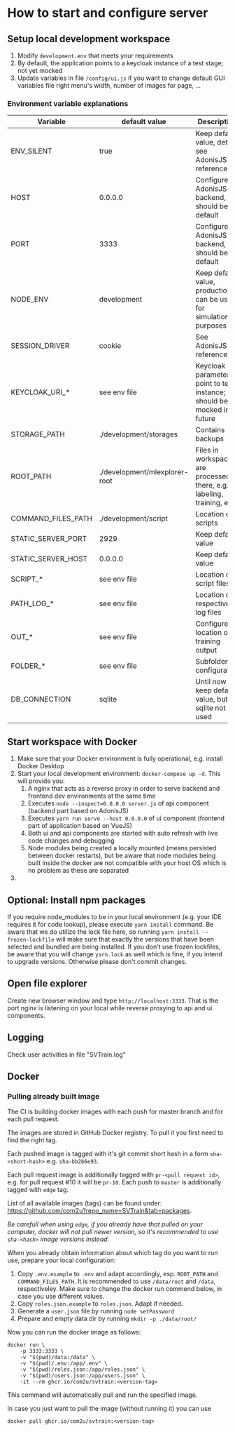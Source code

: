 # How to start and configure server

## Setup local development workspace

1. Modify `development.env` that meets your requirements
2. By default, the application points to a keycloak instance of a test stage; not yet mocked 
3. Update variables in file `/config/ui.js` if you want to change default GUI variables file right menu's width, number of images for page, ...

### Environment variable explanations
| Variable           | default value                 | Description                                                            |
|--------------------|-------------------------------|------------------------------------------------------------------------|
| ENV_SILENT         | true                          | Keep default value, details see AdonisJS reference                     |
| HOST               | 0.0.0.0                       | Configures AdonisJS api backend, should be default                     |
| PORT               | 3333                          | Configures AdonisJS api backend, should be default                     |
| NODE_ENV           | development                   | Keep default value, production can be used for simulation purposes     |
| SESSION_DRIVER     | cookie                        | See AdonisJS for reference                                             |
| KEYCLOAK_URI_*     | see env file                  | Keycloak parameters point to test instance; should be mocked in future |
| STORAGE_PATH       | ./development/storages        | Contains backups                                                       |
| ROOT_PATH          | ./development/mlexplorer-root | Files in workspaces are processed there, e.g. labeling, training, etc. |
| COMMAND_FILES_PATH | ./development/script          | Location of scripts                                                    |
| STATIC_SERVER_PORT | 2929                          | Keep default value                                                     |
| STATIC_SERVER_HOST | 0.0.0.0                       | Keep default value                                                     |
| SCRIPT_*           | see env file                  | Location of script files                                               |
| PATH_LOG_*         | see env file                  | Location of respective log files                                       |
| OUT_*              | see env file                  | Configure location of training output                                  |
| FOLDER_*           | see env file                  | Subfolder configuration                                                |
| DB_CONNECTION      | sqlite                        | Until now keep default value, but sqlite not yet used                  |

## Start workspace with Docker

1. Make sure that your Docker environment is fully operational, e.g. install Docker Desktop
2. Start your local development environment: `docker-compose up -d`. This will provide you:
   1. A nginx that acts as a reverse proxy in order to serve backend and frontend dev environments at the same time
   2. Executes `node --inspect=0.0.0.0 server.js` of api component (backend part based on AdonisJS)
   3. Executes `yarn run serve --host 0.0.0.0` of ui component (frontend part of application based on VueJS)
   4. Both ui and api components are started with auto refresh with live code changes and debugging
   5. Node modules being created a locally mounted (means persisted between docker restarts), but be aware that node modules being built inside the docker are not compatible with your host OS which is no problem as these are separated
3. 
## Optional: Install npm packages

If you require node_modules to be in your local environment (e.g. your IDE requires it for code lookup), please execute `yarn install` command.
Be aware that we do utilize the lock file here, so running `yarn install --frozen-lockfile` will make sure that exactly the versions that have been selected and bundled are being installed. If you don't use frozen lockfiles, be aware that you will change `yarn.lock` as well which is fine, if you intend to upgrade versions. Otherwise please don't commit changes.

## Open file explorer

Create new browser window and type `http://localhost:3333`. That is the port nginx is listening on your local while reverse proxying to api and ui components.

## Logging

Check user activities in file "SVTrain.log"

## Docker

### Pulling already built image

The CI is building docker images with each push for master branch and for each pull request.

The images are stored in GitHub Docker registry. To pull it you first need to find the right tag.

Each pushed image is tagged with it's git commit short hash in a form `sha-<short-hash>` e.g. `sha-bb2b6e93`.

Each pull request image is additionally tagged with `pr-<pull request id>`, e.g. for pull request #10 it will be `pr-10`.
Each push to `master` is additionally tagged with `edge` tag.

List of all available images (tags) can be found under: https://github.com/com2u?repo_name=SVTrain&tab=packages.

*Be carefull when using `edge`, if you already have that pulled on your computer, docker will not pull newer version, so it's recommended to use `sha-<hash>` image versions instead.*

When you already obtain information about which tag do you want to run use, prepare your local configuration:
1. Copy `.env.example` to `.env` and adapt accordingly, esp. `ROOT_PATH` and `COMMAND_FILES_PATH`. It is recommended to use `/data/root` and `/data`, respectiveley. Make sure to change the docker run commend below, in case you use different values.
2. Copy `roles.json.example` to `roles.json`. Adapt if needed.
3. Generate a `user.json` file by running `node setPassword`
4. Prepare and empty data dir by running `mkdir -p ./data/root/`

Now you can run the docker image as follows:

```
docker run \
    -p 3333:3333 \
    -v "$(pwd)/data:/data" \
    -v "$(pwd)/.env:/app/.env" \
    -v "$(pwd)/roles.json:/app/roles.json" \
    -v "$(pwd)/users.json:/app/users.json" \
    -it --rm ghcr.io/com2u/svtrain:<version-tag>
```

This command will automatically pull and run the specified image.

In case you just want to pull the image (without running it) you can use
```
docker pull ghcr.io/com2u/svtrain:<version-tag>
```
